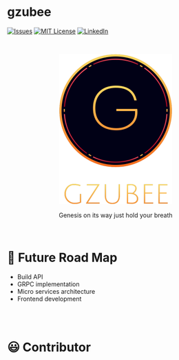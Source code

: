 # gzubee
[![Issues][issues-shield]][issues-url]
[![MIT License][license-shield]][license-url]
[![LinkedIn][linkedin-shield]][linkedin-url]



<!-- PROJECT LOGO -->
<br />
<p align="center">
  <a href="https://github.com/Chetan177/guzbee/">
    <img src="logo/guzbee.png" alt="Logo" width="262" height="348">
  </a>
  <p align="center">
    Genesis on its way just hold your breath
    <br />
    <br />
    <br /
  </p>
</p>

# 🚦 Future Road Map
- Build API
- GRPC implementation
- Micro services architecture
- Frontend development

<br/> <br/>

# 😃 Contributor 

[issues-shield]: https://img.shields.io/github/issues/othneildrew/Best-README-Template.svg?style=flat-square
[issues-url]: https://github.com/Chetan177/gzubee/issues
[license-shield]: https://img.shields.io/github/license/othneildrew/Best-README-Template.svg?style=flat-square
[license-url]: https://github.com/Chetan177/gzubee/blob/master/LICENSE.txt
[linkedin-shield]: https://img.shields.io/badge/-LinkedIn-black.svg?style=flat-square&logo=linkedin&colorB=555
[linkedin-url]: https://www.linkedin.com/in/chetan-pandey-19a008159/

